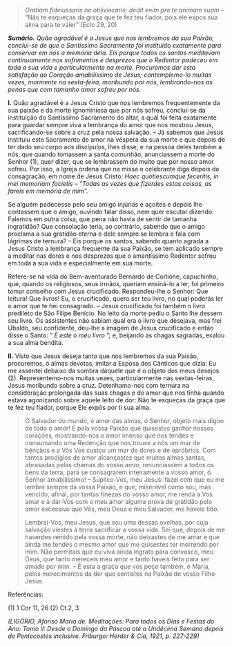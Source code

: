 > *Gratiam fideiussoris ne obliviscaris; dedit enim pro te animam suam* – “Não te esqueças da graça que te fez teu fiador, pois ele expos sua alma para te valer” (Eclo 29, 20)

***Sumário.** Quão agradável é a Jesus que nos lembremos da sua Paixão, conclui-se de que o Santíssimo Sacramento foi instituído exatamente para conservar em nós a memória dela. Eis porque todos os santos meditavam continuamente nos sofrimentos e desprezos que o Redentor padeceu em toda a sua vida e particularmente na morte. Procuremos dar esta satisfação ao Coração amabilíssimo de Jesus; contemplemo-lo muitas vezes, mormente na sexta-feira, moribundo por nós, lembrando-nos as penas que com tamanho amor sofreu por nós.*

**I.** Quão agradável é a Jesus Cristo que nos lembremos frequentemente da sua paixão e da morte ignominiosa que por nós sofreu, conclui-se da instituição do Santíssimo Sacramento do altar, a qual foi feita exatamente para guardar sempre viva a lembrança do amor que nos mostrou Jesus, sacrificando-se sobre a cruz pela nossa salvação. – Já sabemos que Jesus instituiu este Sacramento de amor na véspera da sua morte e que depois de ter dado seu corpo aos discípulos, lhes disse, e na pessoa deles também a nós, que quando tomassem a santa comunhão, anunciassem a morte do Senhor (1), quer dizer, que se lembrassem do muito que por nosso amor sofreu. Por isso, a Igreja ordena que na missa o celebrante diga depois da consagração, em nome de Jesus Cristo: *Haec quotiescumque feceritis, in mei memoriam facietis – “Todas as vezes que fizerdes estas coisas, as fareis em memória de mim”.*

Se alguém padecesse pelo seu amigo injúrias e açoites e depois lhe contassem que o amigo, ouvindo falar disso, nem quer escutar dizendo: Falemos em outra coisa, que pena não havia de sentir de tamanha ingratidão? Que consolação teria, ao contrário, sabendo que o amigo proclama a sua gratidão eterna e dele sempre se lembra e fala com lágrimas de ternura? – Eis porque os santos, sabendo quanto agrada a Jesus Cristo a lembrança frequente da sua Paixão, se tem aplicado sempre a meditar nas dores e nos desprezos que o amantíssimo Redentor sofreu em toda a sua vida e especialmente em sua morte.

Refere-se na vida do Bem-aventurado Bernardo de Corlione, capuchinho, que, quando os religiosos, seus irmãos, queriam ensiná-lo a ler, foi primeiro tomar conselho com Jesus crucificado. Respondeu-lhe o Senhor: Que leitura! Que livros! Eu, o crucificado, quero ser teu livro, no qual poderás ler o amor que te hei consagrado. – Jesus crucificado foi também o livro predileto de São Filipe Benício. No leito da morte pediu o Santo lhe dessem seu livro. Os assistentes não sabiam qual era o livro que desejava, mas frei Ubaldo, seu confidente, deu-lhe a imagem de Jesus crucificado e então disse o Santo: “ *É este o meu livro* ”; e, beijando as chagas sagradas, exalou a sua alma bendita.

**II.** Visto que Jesus deseja tanto que nos lembremos da sua Paixão, procuremos, ó almas devotas, imitar a Esposa dos Cânticos que dizia: Eu me assentei debaixo da sombra daquele que é o objeto dos meus desejos (2). Representemo-nos muitas vezes, particularmente nas sextas-feiras, Jesus moribundo sobre a cruz. Detenhamo-nos com ternura na consideração prolongada das suas chagas e do amor que nos tinha quando estava agonizando sobre aquele leito de dor: Não te esqueças da graça que te fez teu fiador, porque Ele expôs por ti sua alma.

> Ó Salvador do mundo, ó amor das almas, ó Senhor, objeto mais digno de todo o amor! É pela vossa Paixão que quisestes ganhar nossos corações, mostrando-nos o amor imenso que nos tendes e consumando uma Redenção que nos trouxe a nós um mar de bênçãos e a Vós Vos custou um mar de dores e de opróbrios. Com tantos prodígios de amor alcançastes que muitas almas santas, abrasadas pelas chamas do vosso amor, renunciassem a todos os bens da terra, para se consagrarem inteiramente a vosso amor, ó Senhor amabilíssimo! – Suplico-Vos, meu Jesus: fazei com que eu me lembre sempre da vossa Paixão, e que, miserável como sou, mas vencido, afinal, por tantas finezas do vosso amor, me renda a Vos amar e a dar-Vos com o meu amor alguma prova de gratidão pelo amor excessivo que Vós, meu Deus e meu Salvador, me haveis tido.
>
> Lembrai-Vos, meu Jesus, que sou uma dessas ovelhas, por cuja salvação viestes à terra sacrificar a vossa vida. Sei que, depois de me haverdes remido pela vossa morte, não deixastes de me amar e que ainda me tendes o mesmo amor que me quisestes ter morrendo por mim. Não permitais que eu viva ainda ingrato para convosco, meu Deus, que tanto mereceis meu amor e tanto haveis feito para ser amado por mim. – É esta a graça que vos peço também, ó Maria, pelos merecimentos da dor que sentistes na Paixão de vosso Filho Jesus.

Referências:

\(1\) 1 Cor 11, 26 (2) Ct 2, 3

*(LIGÓRIO, Afonso Maria de. Meditações: Para todos os Dias e Festas do Ano: Tomo II: Desde o Domingo da Páscoa até a Undécima Semana depois de Pentecostes inclusive. Friburgo: Herder & Cia, 1921, p. 227-229)*
